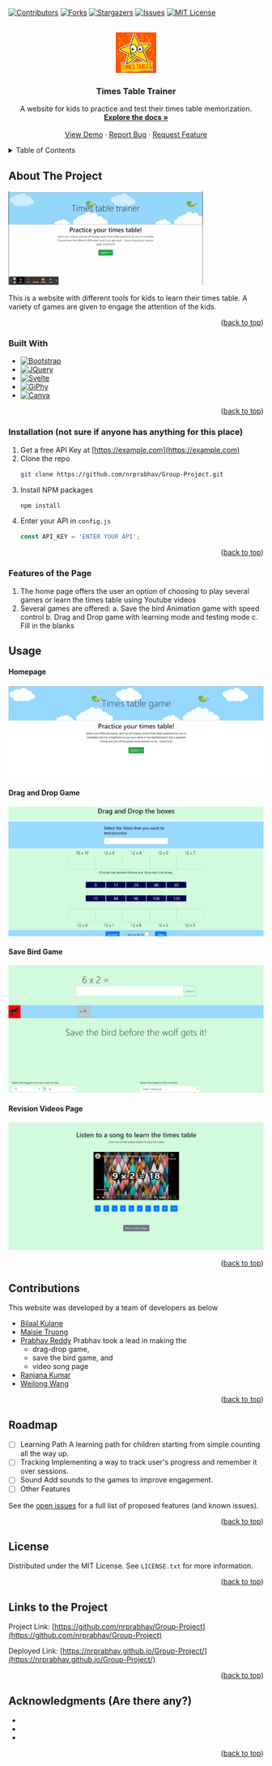 <!-- Improved compatibility of back to top link: See: https://github.com/othneildrew/Best-README-Template/pull/73 -->
<a name="readme-top"></a>
<!--
*** Thanks for checking out the Best-README-Template. If you have a suggestion
*** that would make this better, please fork the repo and create a pull request
*** or simply open an issue with the tag "enhancement".
*** Don't forget to give the project a star!
*** Thanks again! Now go create something AMAZING! :D
-->



<!-- PROJECT SHIELDS -->
<!--
*** I'm using markdown "reference style" links for readability.
*** Reference links are enclosed in brackets [ ] instead of parentheses ( ).
*** See the bottom of this document for the declaration of the reference variables
*** for contributors-url, forks-url, etc. This is an optional, concise syntax you may use.
*** https://www.markdownguide.org/basic-syntax/#reference-style-links
-->
[![Contributors][contributors-shield]][contributors-url] [![Forks][forks-shield]][forks-url] [![Stargazers][stars-shield]][stars-url] [![Issues][issues-shield]][issues-url] [![MIT License][license-shield]][license-url]



<!-- PROJECT LOGO -->
<br />
<div align="center">
  <a href="https://github.com/nrprabhav/Group-Project">
    <img src="images/logo.jpg" alt="Logo" width="80" height="80">
  </a>

<h3 align="center">Times Table Trainer</h3>

  <p align="center">
    A website for kids to practice and test their times table memorization.
    <br />
    <a href="https://github.com/nrprabhav/Group-Project"><strong>Explore the docs »</strong></a>
    <br />
    <br />
    <a href="https://github.com/nrprabhav/Group-Project">View Demo</a>
    ·
    <a href="https://github.com/nrprabhav/Group-Project/issues">Report Bug</a>
    ·
    <a href="https://github.com/nrprabhav/Group-Project/issues">Request Feature</a>
  </p>
</div>



<!-- TABLE OF CONTENTS -->
<details>
  <summary>Table of Contents</summary>
  <ol>
    <li>
      <a href="#about-the-project">About The Project</a>
      <ul>
        <li><a href="#built-with">Built With</a></li>
      </ul>
    </li>
    <li>
      <a href="#getting-started">Getting Started</a>
      <ul>
        <li><a href="#prerequisites">Prerequisites</a></li>
        <li><a href="#installation">Installation</a></li>
      </ul>
    </li>
    <li><a href="#usage">Usage</a></li>
    <li><a href="#roadmap">Roadmap</a></li>
    <li><a href="#contributing">Contributing</a></li>
    <li><a href="#license">License</a></li>
    <li><a href="#contact">Contact</a></li>
    <li><a href="#acknowledgments">Acknowledgments</a></li>
  </ol>
</details>



<!-- ABOUT THE PROJECT -->
## About The Project

[![Time Table Trainer Screen Shot][product-screenshot]](./images/Times-table-game.gif)

This is a website with different tools for kids to learn their times table. A variety of games are given to engage the attention of the kids.

<p align="right">(<a href="#readme-top">back to top</a>)</p>



### Built With

* [![Bootstrap][Bootstrap.com]][Bootstrap-url]
* [![JQuery][JQuery.com]][JQuery-url]
* [![Svelte][youtube.dev]][youtube-url]
* [![GiPhy][giphy.com]][giphy-url]
* [![Canva][canva.com]][canva-url]

<p align="right">(<a href="#readme-top">back to top</a>)</p>



### Installation (not sure if anyone has anything for this place)

1. Get a free API Key at [https://example.com](https://example.com)
2. Clone the repo
   ```sh
   git clone https://github.com/nrprabhav/Group-Project.git
   ```
3. Install NPM packages
   ```sh
   npm install
   ```
4. Enter your API in `config.js`
   ```js
   const API_KEY = 'ENTER YOUR API';
   ```

<p align="right">(<a href="#readme-top">back to top</a>)</p>

<!-- Features of the Page -->
### Features of the Page
1. The home page offers the user an option of choosing to play several games or learn the times table using Youtube videos
2. Several games are offered:
    a. Save the bird Animation game with speed control
    b. Drag and Drop game with learning mode and testing mode
    c. Fill in the blanks

<!-- USAGE EXAMPLES -->
## Usage

#### Homepage

![homepage-screenshot](./images/homepage-screenshot.png)

#### Drag and Drop Game

![drag-and-drop-game-screenshot](./images/drag-and-drop-screenshot.png)

#### Save Bird Game

![save-bird-game-screenshot](./images/save-bird-game-screenshot.png)

#### Revision Videos Page

![revision-youtube-screenshot](./images/youtube-revision-screenshot.png)


<p align="right">(<a href="#readme-top">back to top</a>)</p>


<!-- CONTRIBUTING -->
## Contributions

This website was developed by a team of developers as below

- [Bilaal Kulane]()
- [Maisie Truong]()
- [Prabhav Reddy](https://github.com/nrprabhav)
  Prabhav took a lead in making the 
  - drag-drop game, 
  - save the bird game, and 
  - video song page
- [Ranjana Kumar]()
- [Weilong Wang]()


<p align="right">(<a href="#readme-top">back to top</a>)</p>

<!-- ROADMAP -->
## Roadmap

- [ ] Learning Path
      A learning path for children starting from simple counting all the way up.
- [ ] Tracking
      Implementing a way to track user's progress and remember it over sessions.
- [ ] Sound
      Add sounds to the games to improve engagement.
- [ ] Other Features

See the [open issues](https://github.com/nrprabhav/Group-Project/issues) for a full list of proposed features (and known issues).

<p align="right">(<a href="#readme-top">back to top</a>)</p>


<!-- LICENSE -->
## License

Distributed under the MIT License. See `LICENSE.txt` for more information.

<p align="right">(<a href="#readme-top">back to top</a>)</p>



<!-- CONTACT -->
## Links to the Project

Project Link: [https://github.com/nrprabhav/Group-Project](https://github.com/nrprabhav/Group-Project)

Deployed Link: [https://nrprabhav.github.io/Group-Project/](https://nrprabhav.github.io/Group-Project/)

<p align="right">(<a href="#readme-top">back to top</a>)</p>



<!-- ACKNOWLEDGMENTS -->
## Acknowledgments (Are there any?)

* []()
* []()
* []()

<p align="right">(<a href="#readme-top">back to top</a>)</p>



<!-- MARKDOWN LINKS & IMAGES -->
<!-- https://www.markdownguide.org/basic-syntax/#reference-style-links -->
[contributors-shield]: https://img.shields.io/github/contributors/nrprabhav/Group-Project.svg?style=for-the-badge
[contributors-url]: https://github.com/nrprabhav/Group-Project/graphs/contributors
[forks-shield]: https://img.shields.io/github/forks/nrprabhav/Group-Project.svg?style=for-the-badge
[forks-url]: https://github.com/nrprabhav/Group-Project/network/members
[stars-shield]: https://img.shields.io/github/stars/nrprabhav/Group-Project.svg?style=for-the-badge
[stars-url]: https://github.com/nrprabhav/Group-Project/stargazers
[issues-shield]: https://img.shields.io/github/issues/nrprabhav/Group-Project.svg?style=for-the-badge
[issues-url]: https://github.com/nrprabhav/Group-Project/issues
[license-shield]: https://img.shields.io/github/license/nrprabhav/Group-Project.svg?style=for-the-badge
[license-url]: https://github.com/nrprabhav/Group-Project/blob/master/LICENSE.txt
[linkedin-shield]: https://img.shields.io/badge/-LinkedIn-black.svg?style=for-the-badge&logo=linkedin&colorB=555
[linkedin-url]: https://linkedin.com/in/linkedin_username
[product-screenshot]: images/Times-table-game.gif
[Next.js]: https://img.shields.io/badge/next.js-000000?style=for-the-badge&logo=nextdotjs&logoColor=white
[Next-url]: https://nextjs.org/
[React.js]: https://img.shields.io/badge/React-20232A?style=for-the-badge&logo=react&logoColor=61DAFB
[React-url]: https://reactjs.org/
[Vue.js]: https://img.shields.io/badge/Vue.js-35495E?style=for-the-badge&logo=vuedotjs&logoColor=4FC08D
[Vue-url]: https://vuejs.org/
[Angular.io]: https://img.shields.io/badge/CSS3-DD0031?style=for-the-badge&logo=css3&logoColor=white
[Angular-url]: https://angular.io/
[youtube.dev]: https://img.shields.io/badge/Youtube-4A4A55?style=for-the-badge&logo=youtube&logoColor=FF3E00
[youtube-url]: https://youtube.com/
[GiPhy.com]: https://img.shields.io/badge/GIPHY-FF2D20?style=for-the-badge&logo=giphy&logoColor=white
[GiPhy-url]: https://giphy.com/
[Bootstrap.com]: https://img.shields.io/badge/Bootstrap-563D7C?style=for-the-badge&logo=bootstrap&logoColor=white
[Bootstrap-url]: https://getbootstrap.com
[JQuery.com]: https://img.shields.io/badge/jQuery-0769AD?style=for-the-badge&logo=jquery&logoColor=white
[JQuery-url]: https://jquery.com 
[canva.com]:https://img.shields.io/badge/Canva-%2300C4CC.svg?style=for-the-badge&logo=Canva&logoColor=white
[canva-url]: https://www.canva.com/